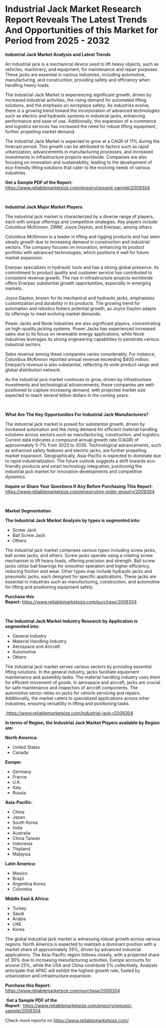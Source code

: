 <p><h1>Industrial Jack Market Research Report Reveals The Latest Trends And Opportunities of this Market for Period from 2025 - 2032</h1></p><p><strong>Industrial Jack Market Analysis and Latest Trends</strong></p>
<p><p>An industrial jack is a mechanical device used to lift heavy objects, such as vehicles, machinery, and equipment, for maintenance and repair purposes. These jacks are essential in various industries, including automotive, manufacturing, and construction, providing safety and efficiency when handling heavy loads.</p><p>The Industrial Jack Market is experiencing significant growth, driven by increased industrial activities, the rising demand for automated lifting solutions, and the emphasis on workplace safety. As industries evolve, there is a growing trend toward the incorporation of advanced technologies such as electric and hydraulic systems in industrial jacks, enhancing performance and ease of use. Additionally, the expansion of e-commerce and logistics services has increased the need for robust lifting equipment, further propelling market demand.</p><p>The Industrial Jack Market is expected to grow at a CAGR of 11% during the forecast period. This growth can be attributed to factors such as rapid urbanization, advancements in manufacturing processes, and increased investments in infrastructure projects worldwide. Companies are also focusing on innovation and sustainability, leading to the development of eco-friendly lifting solutions that cater to the evolving needs of various industries.</p></p>
<p><strong>Get a Sample PDF of the Report:&nbsp;</strong> <a href="https://www.reliablemarketsize.com/enquiry/request-sample/2009304?utm_campaign=2640&utm_medium=2&utm_source=Github&utm_content=ia&utm_term=10042025&utm_id=industrial-jack">https://www.reliablemarketsize.com/enquiry/request-sample/2009304</a></p>
<p>&nbsp;</p>
<p><strong>Industrial Jack Major Market Players</strong></p>
<p><p>The industrial jack market is characterized by a diverse range of players, each with unique offerings and competitive strategies. Key players include Columbus McKinnon, ZIMM, Joyce Dayton, and Enerpac, among others. </p><p>Columbus McKinnon is a leader in lifting and rigging products and has seen steady growth due to increasing demand in construction and industrial sectors. The company focuses on innovation, enhancing its product portfolio with advanced technologies, which positions it well for future market expansion.</p><p>Enerpac specializes in hydraulic tools and has a strong global presence. Its commitment to product quality and customer service has contributed to consistent revenue growth. The rise in infrastructure projects worldwide offers Enerpac substantial growth opportunities, especially in emerging markets.</p><p>Joyce Dayton, known for its mechanical and hydraulic jacks, emphasizes customization and durability in its products. The growing trend for automation and robotics fosters potential growth, as Joyce Dayton adapts its offerings to meet evolving market demands.</p><p>Power Jacks and Nook Industries are also significant players, concentrating on high-quality jacking systems. Power Jacks has experienced increased sales due to its focus on renewable energy applications, while Nook Industries leverages its strong engineering capabilities to penetrate various industrial sectors.</p><p>Sales revenue among these companies varies considerably. For instance, Columbus McKinnon reported annual revenue exceeding $400 million. Enerpac’s revenue is also substantial, reflecting its wide product range and global distribution network.</p><p>As the industrial jack market continues to grow, driven by infrastructure investments and technological advancements, these companies are well-positioned to capture increasing demand, with projected market size expected to reach several billion dollars in the coming years.</p></p>
<p>&nbsp;</p>
<p><strong>What Are The Key Opportunities For Industrial Jack Manufacturers?</strong></p>
<p><p>The industrial jack market is poised for substantial growth, driven by increased automation and the rising demand for efficient material handling solutions across sectors such as manufacturing, construction, and logistics. Current data indicates a compound annual growth rate (CAGR) of approximately 5-7% from 2023 to 2030. Technological advancements, such as enhanced safety features and electric jacks, are further propelling market expansion. Geographically, Asia-Pacific is expected to dominate due to rapid industrialization. The future outlook suggests a shift towards eco-friendly products and smart technology integration, positioning the industrial jack market for innovative developments and competitive dynamics.</p></p>
<p><strong>Inquire or Share Your Questions If Any Before Purchasing This Report:</strong> <a href="https://www.reliablemarketsize.com/enquiry/pre-order-enquiry/2009304?utm_campaign=2640&utm_medium=2&utm_source=Github&utm_content=ia&utm_term=10042025&utm_id=industrial-jack">https://www.reliablemarketsize.com/enquiry/pre-order-enquiry/2009304</a></p>
<p>&nbsp;</p>
<p><strong>Market Segmentation</strong></p>
<p><strong>The Industrial Jack Market Analysis by types is segmented into:</strong></p>
<p><ul><li>Screw Jack</li><li>Ball Screw Jack</li><li>Others</li></ul></p>
<p><p>The industrial jack market comprises various types including screw jacks, ball screw jacks, and others. Screw jacks operate using a rotating screw mechanism to lift heavy loads, offering precision and strength. Ball screw jacks utilize ball bearings for smoother operation and higher efficiency, reducing friction and wear. Other types may include hydraulic jacks and pneumatic jacks, each designed for specific applications. These jacks are essential in industries such as manufacturing, construction, and automotive for lifting and positioning equipment safely.</p></p>
<p><strong>Purchase this Report:&nbsp;</strong><a href="https://www.reliablemarketsize.com/purchase/2009304?utm_campaign=2640&utm_medium=2&utm_source=Github&utm_content=ia&utm_term=10042025&utm_id=industrial-jack">https://www.reliablemarketsize.com/purchase/2009304</a></p>
<p>&nbsp;</p>
<p><strong>The Industrial Jack Market Industry Research by Application is segmented into:</strong></p>
<p><ul><li>General Industry</li><li>Material Handling Industry</li><li>Aerospace and Aircraft</li><li>Automotive</li><li>Others</li></ul></p>
<p><p>The industrial jack market serves various sectors by providing essential lifting solutions. In the general industry, jacks facilitate equipment maintenance and assembly tasks. The material handling industry uses them for efficient movement of goods. In aerospace and aircraft, jacks are crucial for safe maintenance and inspection of aircraft components. The automotive sector relies on jacks for vehicle servicing and repairs. Additionally, the market caters to specialized applications across other industries, ensuring versatility in lifting and positioning tasks.</p></p>
<p><a href="https://www.reliablemarketsize.com/industrial-jack-r2009304?utm_campaign=2640&utm_medium=2&utm_source=Github&utm_content=ia&utm_term=10042025&utm_id=industrial-jack">&nbsp;https://www.reliablemarketsize.com/industrial-jack-r2009304</a></p>
<p><strong>In terms of Region, the Industrial Jack Market Players available by Region are:</strong></p>
<p>
    <p> <strong> North America: </strong>
        <ul>
            <li>United States</li>
            <li>Canada</li>
        </ul>
        </p> 
    <p> <strong> Europe: </strong>
        <ul>
            <li>Germany</li>
            <li>France</li>
            <li>U.K.</li>
            <li>Italy</li>
            <li>Russia</li>
        </ul>
        </p> 
    <p> <strong> Asia-Pacific: </strong>
        <ul>
            <li>China</li>
            <li>Japan</li>
            <li>South Korea</li>
            <li>India</li>
            <li>Australia</li>
            <li>China Taiwan</li>
            <li>Indonesia</li>
            <li>Thailand</li>
            <li>Malaysia</li>
        </ul>
        </p> 
    <p> <strong> Latin America: </strong>
        <ul>
            <li>Mexico</li>
            <li>Brazil</li>
            <li>Argentina Korea</li>
            <li>Colombia</li>
        </ul>
        </p> 
    <p> <strong> Middle East & Africa: </strong>
        <ul>
            <li>Turkey</li>
            <li>Saudi</li>
            <li>Arabia</li>
            <li>UAE</li>
            <li>Korea</li>
        </ul>
    </p>
    </p>
<p><p>The global industrial jack market is witnessing robust growth across various regions. North America is expected to maintain a dominant position with a market share of approximately 35%, driven by advanced industrial applications. The Asia-Pacific region follows closely, with a projected share of 30% due to increasing manufacturing activities. Europe accounts for around 25%, while the USA and China contribute 5% collectively. Analysts anticipate that APAC will exhibit the highest growth rate, fueled by urbanization and infrastructure expansion.</p></p>
<p><strong>Purchase this Report: </strong><a href="https://www.reliablemarketsize.com/purchase/2009304?utm_campaign=2640&utm_medium=2&utm_source=Github&utm_content=ia&utm_term=10042025&utm_id=industrial-jack">https://www.reliablemarketsize.com/purchase/2009304</a></p>
<p>&nbsp;<strong>Get a Sample PDF of the Report:&nbsp;&nbsp;</strong><a href="https://www.reliablemarketsize.com/enquiry/request-sample/2009304?utm_campaign=2640&utm_medium=2&utm_source=Github&utm_content=ia&utm_term=10042025&utm_id=industrial-jack">https://www.reliablemarketsize.com/enquiry/request-sample/2009304</a></p>
<p><strong></strong></p>
<p>Check more reports on <a href="https://www.reliablemarketsize.com/?utm_campaign=2640&utm_medium=2&utm_source=Github&utm_content=ia&utm_term=10042025&utm_id=industrial-jack">https://www.reliablemarketsize.com/</a></p>